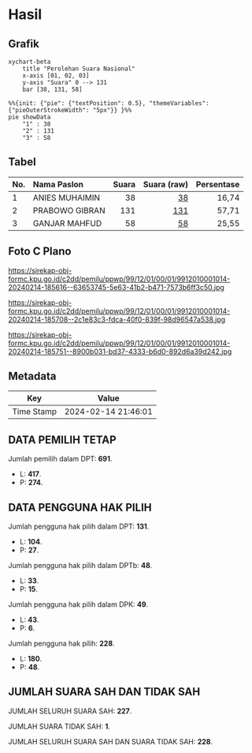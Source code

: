 # Hasil

## Grafik

```mermaid
xychart-beta
    title "Perolehan Suara Nasional"
    x-axis [01, 02, 03]
    y-axis "Suara" 0 --> 131
    bar [38, 131, 58]
```

```mermaid
%%{init: {"pie": {"textPosition": 0.5}, "themeVariables": {"pieOuterStrokeWidth": "5px"}} }%%
pie showData
    "1" : 38
    "2" : 131
    "3" : 58
```

## Tabel

| No. | Nama Paslon    | Suara | Suara (raw) | Persentase |
|:--- |:-------------- | -----:| -----------:| ----------:|
| 1   | ANIES MUHAIMIN | 38    | [38][p-1]   | 16,74      |
| 2   | PRABOWO GIBRAN | 131   | [131][p-2]  | 57,71      |
| 3   | GANJAR MAHFUD  | 58    | [58][p-3]   | 25,55      |


[p-1]: https://github.com/gigit-pemilu/pemilu-2024/blob/main/pilpres/hitung-suara/sub/99-luar-negeri/sub/12-bandar-seri-begawan-brunei-darussalam/sub/01-bandar-seri-begawan-brunei-darussalam/sub/0001-bandar-seri-begawan-brunei-darussalam/sub/014-tps-013/sub/paslon-1.txt
[p-2]: https://github.com/gigit-pemilu/pemilu-2024/blob/main/pilpres/hitung-suara/sub/99-luar-negeri/sub/12-bandar-seri-begawan-brunei-darussalam/sub/01-bandar-seri-begawan-brunei-darussalam/sub/0001-bandar-seri-begawan-brunei-darussalam/sub/014-tps-013/sub/paslon-2.txt
[p-3]: https://github.com/gigit-pemilu/pemilu-2024/blob/main/pilpres/hitung-suara/sub/99-luar-negeri/sub/12-bandar-seri-begawan-brunei-darussalam/sub/01-bandar-seri-begawan-brunei-darussalam/sub/0001-bandar-seri-begawan-brunei-darussalam/sub/014-tps-013/sub/paslon-3.txt

## Foto C Plano

https://sirekap-obj-formc.kpu.go.id/c2dd/pemilu/ppwp/99/12/01/00/01/9912010001014-20240214-185616--63653745-5e63-41b2-b471-7573b6ff3c50.jpg

https://sirekap-obj-formc.kpu.go.id/c2dd/pemilu/ppwp/99/12/01/00/01/9912010001014-20240214-185708--2c1e83c3-fdca-40f0-839f-98d96547a538.jpg

https://sirekap-obj-formc.kpu.go.id/c2dd/pemilu/ppwp/99/12/01/00/01/9912010001014-20240214-185751--8900b031-bd37-4333-b6d0-892d6a39d242.jpg


## Metadata

| Key        | Value               |
| ---------- | ------------------- |
| Time Stamp | 2024-02-14 21:46:01 |


## DATA PEMILIH TETAP

Jumlah pemilih dalam DPT: **691**.
 * L: **417**.
 * P: **274**.

## DATA PENGGUNA HAK PILIH

Jumlah pengguna hak pilih dalam DPT: **131**.
 * L: **104**.
 * P: **27**.

Jumlah pengguna hak pilih dalam DPTb: **48**.
 * L: **33**.
 * P: **15**.

Jumlah pengguna hak pilih dalam DPK: **49**.
 * L: **43**.
 * P: **6**.

Jumlah pengguna hak pilih: **228**.
 * L: **180**.
 * P: **48**.

## JUMLAH SUARA SAH DAN TIDAK SAH

JUMLAH SELURUH SUARA SAH: **227**.

JUMLAH SUARA TIDAK SAH: **1**.

JUMLAH SELURUH SUARA SAH DAN SUARA TIDAK SAH: **228**.


